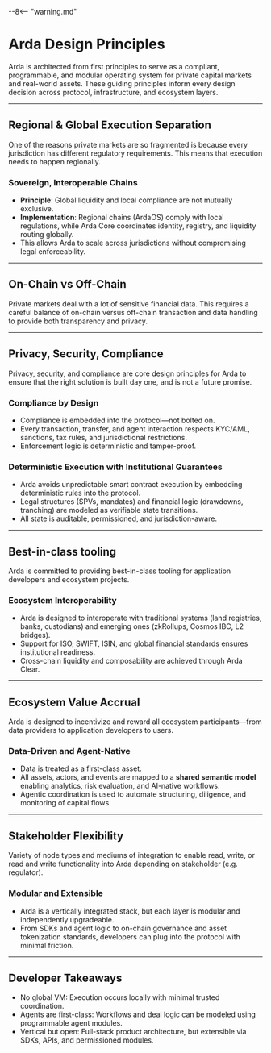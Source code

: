 --8<-- "warning.md"
# Arda Design Principles

Arda is architected from first principles to serve as a compliant, programmable, and modular operating system for private capital markets and real-world assets. These guiding principles inform every design decision across protocol, infrastructure, and ecosystem layers.

---

## Regional & Global Execution Separation

One of the reasons private markets are so fragmented is because every jurisdiction has different regulatory requirements. This means that execution needs to happen regionally.

### Sovereign, Interoperable Chains
- **Principle**: Global liquidity and local compliance are not mutually exclusive.
- **Implementation**: Regional chains (ArdaOS) comply with local regulations, while Arda Core coordinates identity, registry, and liquidity routing globally.
- This allows Arda to scale across jurisdictions without compromising legal enforceability.

---

## On-Chain vs Off-Chain

Private markets deal with a lot of sensitive financial data. This requires a careful balance of on-chain versus off-chain transaction and data handling to provide both transparency and privacy.

---

## Privacy, Security, Compliance

Privacy, security, and compliance are core design principles for Arda to ensure that the right solution is built day one, and is not a future promise.

### Compliance by Design

- Compliance is embedded into the protocol—not bolted on.
- Every transaction, transfer, and agent interaction respects KYC/AML, sanctions, tax rules, and jurisdictional restrictions.
- Enforcement logic is deterministic and tamper-proof.

### Deterministic Execution with Institutional Guarantees

- Arda avoids unpredictable smart contract execution by embedding deterministic rules into the protocol.
- Legal structures (SPVs, mandates) and financial logic (drawdowns, tranching) are modeled as verifiable state transitions.
- All state is auditable, permissioned, and jurisdiction-aware.

---

## Best-in-class tooling

Arda is committed to providing best-in-class tooling for application developers and ecosystem projects.

### Ecosystem Interoperability

- Arda is designed to interoperate with traditional systems (land registries, banks, custodians) and emerging ones (zkRollups, Cosmos IBC, L2 bridges).
- Support for ISO, SWIFT, ISIN, and global financial standards ensures institutional readiness.
- Cross-chain liquidity and composability are achieved through Arda Clear.

---

## Ecosystem Value Accrual

Arda is designed to incentivize and reward all ecosystem participants—from data providers to application developers to users.

### Data-Driven and Agent-Native

- Data is treated as a first-class asset.
- All assets, actors, and events are mapped to a **shared semantic model** enabling analytics, risk evaluation, and AI-native workflows.
- Agentic coordination is used to automate structuring, diligence, and monitoring of capital flows.

---

## Stakeholder Flexibility

Variety of node types and mediums of integration to enable read, write, or read and write functionality into Arda depending on stakeholder (e.g. regulator).

### Modular and Extensible

- Arda is a vertically integrated stack, but each layer is modular and independently upgradeable.
- From SDKs and agent logic to on-chain governance and asset tokenization standards, developers can plug into the protocol with minimal friction.

---

## Developer Takeaways

- No global VM: Execution occurs locally with minimal trusted coordination.
- Agents are first-class: Workflows and deal logic can be modeled using programmable agent modules.
- Vertical but open: Full-stack product architecture, but extensible via SDKs, APIs, and permissioned modules.
